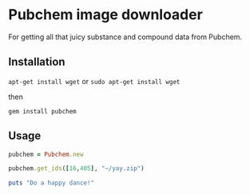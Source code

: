 # Pubchem image downloader

For getting all that juicy substance and compound data from Pubchem.

## Installation

`apt-get install wget` or `sudo apt-get install wget`

then

`gem install pubchem`

## Usage

```ruby
pubchem = Pubchem.new

pubchem.get_ids([16,405], "~/yay.zip")

puts "Do a happy dance!"
```
